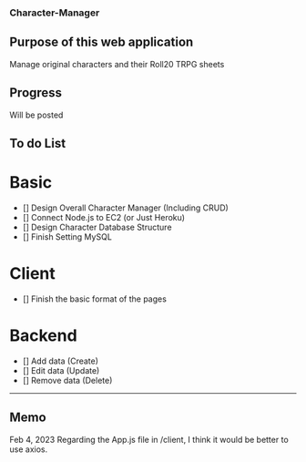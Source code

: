 ### Character-Manager

## Purpose of this web application

Manage original characters and their Roll20 TRPG sheets

## Progress

Will be posted

## To do List

# Basic

- [] Design Overall Character Manager (Including CRUD)
- [] Connect Node.js to EC2 (or Just Heroku)
- [] Design Character Database Structure
- [] Finish Setting MySQL

# Client

- [] Finish the basic format of the pages

# Backend

- [] Add data (Create)
- [] Edit data (Update)
- [] Remove data (Delete)

---

## Memo

Feb 4, 2023
Regarding the App.js file in /client, I think it would be better to use axios.
